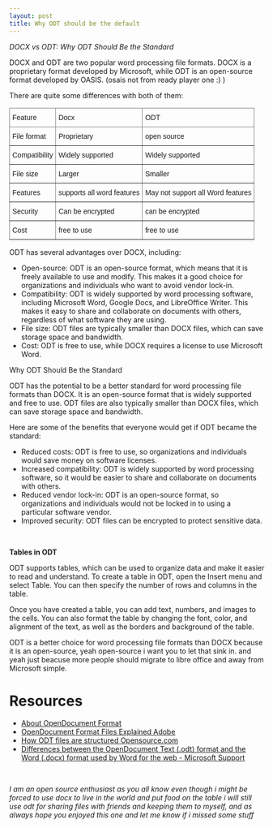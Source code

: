 ```yaml
---
layout: post
title: Why ODT should be the default
---
```


*DOCX vs ODT: Why ODT Should Be the Standard*


DOCX and ODT are two popular word processing file formats. DOCX is a proprietary format developed by Microsoft, while ODT is an open-source format developed by OASIS. (osais not from ready player one :) )

There are quite some differences with both of them:

<style type="text/css">
.tg  {border-collapse:collapse;border-spacing:0;}
.tg td{border-color:black;border-style:solid;border-width:1px;font-family:Arial, sans-serif;font-size:14px;
  overflow:hidden;padding:10px 5px;word-break:normal;}
.tg th{border-color:black;border-style:solid;border-width:1px;font-family:Arial, sans-serif;font-size:14px;
  font-weight:normal;overflow:hidden;padding:10px 5px;word-break:normal;}
.tg .tg-0pky{border-color:inherit;text-align:left;vertical-align:top}
</style>
<table class="tg">
<thead>
  <tr>
    <th class="tg-0pky">Feature</th>
    <th class="tg-0pky">Docx</th>
    <th class="tg-0pky">ODT</th>
  </tr>
</thead>
<tbody>
  <tr>
    <td class="tg-0pky">File format</td>
    <td class="tg-0pky">Proprietary</td>
    <td class="tg-0pky">open source </td>
  </tr>
  <tr>
    <td class="tg-0pky">Compatibility</td>
    <td class="tg-0pky">Widely supported</td>
    <td class="tg-0pky">Widely supported</td>
  </tr>
  <tr>
    <td class="tg-0pky">File size</td>
    <td class="tg-0pky">Larger</td>
    <td class="tg-0pky">Smaller</td>
  </tr>
  <tr>
    <td class="tg-0pky">Features</td>
    <td class="tg-0pky">supports all word features</td>
    <td class="tg-0pky">May not support all Word features</td>
  </tr>
  <tr>
    <td class="tg-0pky">Security</td>
    <td class="tg-0pky">Can be encrypted</td>
    <td class="tg-0pky">can be encrypted</td>
  </tr>
  <tr>
    <td class="tg-0pky">Cost</td>
    <td class="tg-0pky">free to use</td>
    <td class="tg-0pky">free to use</td>
  </tr>
</tbody>
</table>


ODT has several advantages over DOCX, including:

- Open-source: ODT is an open-source format, which means that it is freely available to use and modify. This makes it a good choice for organizations and individuals who want to avoid vendor lock-in.
- Compatibility: ODT is widely supported by word processing software, including Microsoft Word, Google Docs, and LibreOffice Writer. This makes it easy to share and collaborate on documents with others, regardless of what software they are using.
- File size: ODT files are typically smaller than DOCX files, which can save storage space and bandwidth.
- Cost: ODT is free to use, while DOCX requires a license to use Microsoft Word.

Why ODT Should Be the Standard

ODT has the potential to be a better standard for word processing file formats than DOCX. It is an open-source format that is widely supported and free to use. ODT files are also typically smaller than DOCX files, which can save storage space and bandwidth.

Here are some of the benefits that everyone would get if ODT became the standard:

- Reduced costs: ODT is free to use, so organizations and individuals would save money on software licenses.
- Increased compatibility: ODT is widely supported by word processing software, so it would be easier to share and collaborate on documents with others.
- Reduced vendor lock-in: ODT is an open-source format, so organizations and individuals would not be locked in to using a particular software vendor.
- Improved security: ODT files can be encrypted to protect sensitive data.

<br>

**Tables in ODT**

ODT supports tables, which can be used to organize data and make it easier to read and understand. To create a table in ODT, open the Insert menu and select Table. You can then specify the number of rows and columns in the table.

Once you have created a table, you can add text, numbers, and images to the cells. You can also format the table by changing the font, color, and alignment of the text, as well as the borders and background of the table.

ODT is a better choice for word processing file formats than DOCX because it is an open-source, yeah open-source i want you to let that sink in. 
and yeah just beacuse more people should migrate to libre office and away from Microsoft simple. 

# Resources 
- [About OpenDocument Format](https://opendocumentformat.org/aboutODF/)
- [OpenDocument Format Files Explained  Adobe](https://www.adobe.com/uk/acrobat/resources/document-files/open-doc.html)
- [How ODT files are structured Opensource.com](https://opensource.com/article/22/8/odt-files)
- [Differences between the OpenDocument Text (.odt) format and the Word (.docx) format used by Word for the web - Microsoft Support](https://support.microsoft.com/en-au/office/differences-between-the-opendocument-text-odt-format-and-the-word-docx-format-used-by-word-for-the-web-1183ee75-0aae-47c2-b2ba-0c839135011f)


<br>

*I am an open source enthusiast as you all know even though i might be forced to use docx to live in the world and put food on the table i will still use odt for sharing files with friends and keeping them to myself, and as always hope you enjoyed this one and let me know if i missed some stuff*
